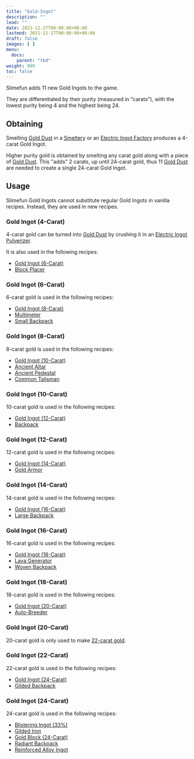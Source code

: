 ```yaml
---
title: "Gold-Ingot"
description: ""
lead: ""
date: 2021-12-27T00:00:00+08:00
lastmod: 2021-12-27T00:00:00+08:00
draft: false
images: [ ]
menu:
  docs:
    parent: "tbd"
weight: 999
toc: false
---
```



Slimefun adds 11 new Gold Ingots to the game.

They are differentiated by their purity (measured in "carats"), with the lowest purity being 4 and the highest being 24.

## Obtaining

Smelting [Gold Dust](/docs/slimefun/gold-dust) in a [Smeltery](/docs/slimefun/smeltery) or an [Electric Ingot Factory](/docs/slimefun/electric-ingot-factory) produces a 4-carat Gold Ingot.

Higher purity gold is obtained by smelting any carat gold along with a piece of [Gold Dust](/docs/slimefun/gold-dust). This "adds" 2 carats, up until 24-carat gold, thus 11 [Gold Dust](/docs/slimefun/gold-dust) are needed to create a single 24-carat Gold Ingot.

## Usage

Slimefun Gold Ingots cannot substitute regular Gold Ingots in vanilla recipes. Instead, they are used in new recipes.

### Gold Ingot (4-Carat)

4-carat gold can be turned into [Gold Dust](/docs/slimefun/gold-dust) by crushing it in an [Electric Ingot Pulverizer](/docs/slimefun/electric-ingot-pulverizer).

It is also used in the following recipes:

* [Gold Ingot (6-Carat)](/docs/slimefun/gold-ingot#gold-ingot-6-carat)
* [Block Placer](/docs/slimefun/block-placer)

### Gold Ingot (6-Carat)

6-carat gold is used in the following recipes:

* [Gold Ingot (8-Carat)](/docs/slimefun/gold-ingot#gold-ingot-8-carat)
* [Multimeter](/docs/slimefun/technical-gadgets#multimeter)
* [Small Backpack](/docs/slimefun/backpacks)

### Gold Ingot (8-Carat)

8-carat gold is used in the following recipes:

* [Gold Ingot (10-Carat)](/docs/slimefun/gold-ingot#gold-ingot-10-carat)
* [Ancient Altar](/docs/slimefun/ancient-altar)
* [Ancient Pedestal](/docs/slimefun/ancient-pedestal)
* [Common Talisman](/docs/slimefun/magical-items#common-talisman)

### Gold Ingot (10-Carat)

10-carat gold is used in the following recipes:

* [Gold Ingot (12-Carat)](/docs/slimefun/gold-ingot#gold-ingot-12-carat)
* [Backpack](/docs/slimefun/backpacks)

### Gold Ingot (12-Carat)

12-carat gold is used in the following recipes:

* [Gold Ingot (14-Carat)](/docs/slimefun/gold-ingot#gold-ingot-14-carat)
* [Gold Armor](/docs/slimefun/armor#gold-armor)

### Gold Ingot (14-Carat)

14-carat gold is used in the following recipes:

* [Gold Ingot (16-Carat)](/docs/slimefun/gold-ingot#gold-ingot-16-carat)
* [Large Backpack](/docs/slimefun/backpacks)

### Gold Ingot (16-Carat)

16-carat gold is used in the following recipes:

* [Gold Ingot (18-Carat)](/docs/slimefun/gold-ingot#gold-ingot-18-carat)
* [Lava Generator](/docs/slimefun/lava-generator)
* [Woven Backpack](/docs/slimefun/backpacks)

### Gold Ingot (18-Carat)

18-carat gold is used in the following recipes:

* [Gold Ingot (20-Carat)](/docs/slimefun/gold-ingot#gold-ingot-20-carat)
* [Auto-Breeder](/docs/slimefun/auto-breeder)

### Gold Ingot (20-Carat)

20-carat gold is only used to make [22-carat gold](/docs/slimefun/gold-ingot#gold-ingot-22-carat).

### Gold Ingot (22-Carat)

22-carat gold is used in the following recipes:

* [Gold Ingot (24-Carat)](/docs/slimefun/gold-ingot#gold-ingot-24-carat)
* [Gilded Backpack](/docs/slimefun/backpacks)

### Gold Ingot (24-Carat)

24-carat gold is used in the following recipes:

* [Blistering Ingot (33%)](/docs/slimefun/blistering-ingot#blistering-ingot-33%)
* [Gilded Iron](/docs/slimefun/gilded-iron)
* [Gold Block (24-Carat)](/docs/slimefun/miscellaneous-items)
* [Radiant Backpack](/docs/slimefun/backpacks)
* [Reinforced Alloy Ingot](/docs/slimefun/reinforced-alloy-ingot)
